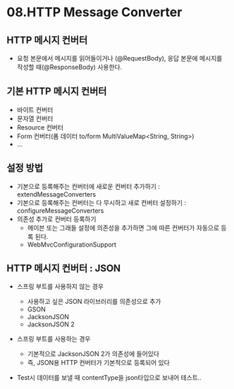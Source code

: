 # 08.HTTP Message Converter

## HTTP 메시지 컨버터
- 요청 본문에서 메시지를 읽어들이거나 (@RequestBody), 응답 본문에 메시지를 작성할 때(@ResponseBody) 사용한다.

## 기본 HTTP 메시지 컨버터
- 바이트 컨버터
- 문자열 컨버터
- Resource 컨버터
- Form 컨버터(폼 데이터 to/form MultiValueMap<String, String>)
- ...

## 설정 방법
- 기본으로 등록해주는 컨버터에 새로운 컨버터 추가하기 : extendMessageConverters
- 기본으로 등록해주는 컨버터는 다 무시하고 새로 컨버터 설정하기 : configureMessageConverters
- 의존성 추가로 컨버터 등록하기
    - 메이븐 또는 그래들 설정에 의존성을 추가하면 그에 따른 컨버터가 자동으로 등록 된다.
    - WebMvcConfigurationSupport


## HTTP 메시지 컨버터 : JSON
- 스프링 부트를 사용하지 않는 경우 
    - 사용하고 싶은 JSON 라이브러리를 의존성으로 추가
    - GSON
    - JacksonJSON
    - JacksonJSON 2
    
- 스프링 부트를 사용하는 경우
    - 기본적으로 JacksonJSON 2가 의존성에 들어있다
    - 즉, JSON용 HTTP 컨버터가 기본적으로 등록되어 있다
    
- Test시 데이터를 보낼 때 contentType을 json타입으로 보내어 테스트..

 